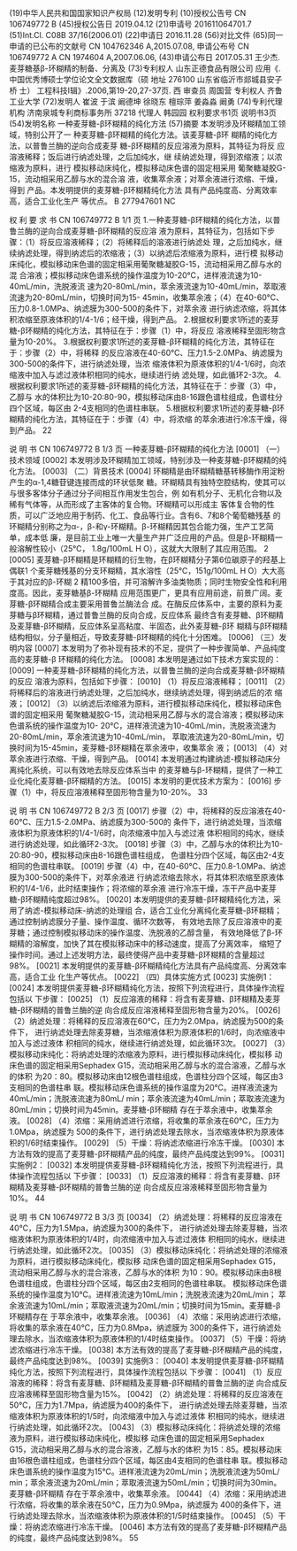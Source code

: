 (19)中华人民共和国国家知识产权局
(12)发明专利
(10)授权公告号 CN 106749772 B
(45)授权公告日 2019.04.12
(21)申请号 201611064701.7 (51)Int.Cl.
C08B 37/16(2006.01)
(22)申请日 2016.11.28
(56)对比文件
(65)同一申请的已公布的文献号
CN 104762346 A,2015.07.08,
申请公布号 CN 106749772 A
CN 1974604 A,2007.06.06,
(43)申请公布日 2017.05.31
王少杰.麦芽糖基β-环糊精的制备、分离及
(73)专利权人 山东正德食品有限公司 应用《. 中国优秀博硕士学位论文全文数据库（硕
地址 276100 山东省临沂市郯城县安子桥 士） 工程科技I辑》.2006,第19-20,27-37页.
西
审查员 周国营
专利权人 齐鲁工业大学
(72)发明人 崔波 于滨 阚德坤 徐晓东
檀琮萍 姜淼淼 阚勇
(74)专利代理机构 济南泉城专利商标事务所
37218
代理人 韩园园
权利要求书1页 说明书3页
(54)发明名称
一种麦芽糖-β环糊精的纯化方法
(57)摘要
本发明涉及环糊精加工领域，特别公开了一
种麦芽糖-β环糊精的纯化方法。该麦芽糖-β环
糊精的纯化方法，以普鲁兰酶的逆向合成麦芽
糖-β环糊精的反应溶液为原料，其特征为将反
应溶液稀释；饭后进行纳滤处理，之后加纯水，继
续纳滤处理，得到浓缩液；以浓缩液为原料，进行
模拟移动床纯化，模拟移动床色谱的固定相采用
葡聚糖凝胶G-15，流动相采用乙醇与水的混合溶
液，收集萃余液；对萃余液进行浓缩、干燥，得到
产品。本发明提供的麦芽糖-β环糊精纯化方法
具有产品纯度高、分离效率高，适合工业化生产
等优点。
B
277947601
NC

权 利 要 求 书
CN 106749772 B 1/1 页
1.一种麦芽糖-β环糊精的纯化方法，以普鲁兰酶的逆向合成麦芽糖-β环糊精的反应溶
液为原料，其特征为，包括如下步骤：（1）将反应溶液稀释；（2）将稀释后的溶液进行纳滤处
理，之后加纯水，继续纳滤处理，得到纳滤后的浓缩液；（3）以纳滤后浓缩液为原料，进行模
拟移动床纯化，模拟移动床色谱的固定相采用葡聚糖凝胶G-15，流动相采用乙醇与水的混
合溶液；模拟移动床色谱系统的操作温度为10-20℃，进样液流速为10-40mL/min，洗脱液流
速为20-80mL/min，萃余液流速为10-40mL/min，萃取液流速为20-80mL/min，切换时间为15-
45min，收集萃余液；（4）在40-60℃、压力0.8-1.0MPa、纳滤膜为300-500的条件下，对萃余液
进行纳滤浓缩，将其体积浓缩至原液体积的1/4-1/6；经干燥，得到产品。
2.根据权利要求1所述的麦芽糖-β环糊精的纯化方法，其特征在于：步骤（1）中，将反应
溶液稀释至固形物含量为10-20%。
3.根据权利要求1所述的麦芽糖-β环糊精的纯化方法，其特征在于：步骤（2）中，将稀释
的反应溶液在40-60℃、压力1.5-2.0MPa、纳滤膜为300-500的条件下，进行纳滤处理，当浓
缩液体积为原液体积的1/4-1/6时，向浓缩液中加入与滤过液体积相同的纯水，继续进行纳
滤处理，如此循环2-3次。
4.根据权利要求1所述的麦芽糖-β环糊精的纯化方法，其特征在于：步骤（3）中，乙醇与
水的体积比为10-20:80-90，模拟移动床由8-16跟色谱柱组成，色谱柱分四个区域，每区由
2-4支相同的色谱柱串联。
5.根据权利要求1所述的麦芽糖-β环糊精的纯化方法，其特征在于：步骤（4）中，将浓缩
的萃余液进行冷冻干燥，得到产品。
22

说 明 书
CN 106749772 B 1/3 页
一种麦芽糖-β环糊精的纯化方法
[0001] （一）技术领域
[0002] 本发明涉及环糊精加工领域，特别涉及一种麦芽糖-β环糊精的纯化方法。
[0003] （二）背景技术
[0004] 环糊精是由环糊精糖基转移酶作用淀粉产生的α-1,4糖苷键连接而成的环状低聚
糖。环糊精具有独特空腔结构，使其可以与很多客体分子通过分子间相互作用发生包合，例
如有机分子、无机化合物以及稀有气体等，从而形成了主客体的复合物。环糊精可以形成主
客体复合物的性质，可以广泛地应用于制药、化工、食品等行业。含有6、7和8个葡萄糖残基
的环糊精分别称之为α-，β-和γ-环糊精。β-环糊精因其包合能力强，生产工艺简单，成本低
廉，是目前工业上唯一大量生产并广泛应用的产品。但是β-环糊精一般溶解性较小（25℃，
1.8g/100mL H O），这就大大限制了其应用范围。
2
[0005] 麦芽糖-β环糊精是环糊精的衍生物，在β环糊精分子第6位碳原子的羟基上偶联1
个麦芽糖残基的分支环糊精，其水溶性（25℃，151g/100mL H O）大大高于其对应的β-环糊
2
精100多倍，并可溶解许多油类物质；同时生物安全性和利用度高。因此，麦芽糖基β-环糊精
应用范围更广，更具有应用前途，前景广阔。麦芽糖-β环糊精合成主要采用普鲁兰酶法合
成。在酶反应体系中，主要的原料为麦芽糖与β环糊精，通过普鲁兰酶的反向合成，反应体系
最终含有麦芽糖、β环糊精及麦芽糖-β环糊精，反应体系呈高粘度、半固态，此外麦芽糖-β环
糊精与β环糊精结构相似，分子量相近，导致麦芽糖-β环糊精的纯化十分困难。
[0006] （三）发明内容
[0007] 本发明为了弥补现有技术的不足，提供了一种步骤简单、产品纯度高的麦芽糖-β
环糊精的纯化方法。
[0008] 本发明是通过如下技术方案实现的：
[0009] 一种麦芽糖-β环糊精的纯化方法，以普鲁兰酶的逆向合成麦芽糖-β环糊精的反应
溶液为原料，包括如下步骤：
[0010] （1）将反应溶液稀释；
[0011] （2）将稀释后的溶液进行纳滤处理，之后加纯水，继续纳滤处理，得到纳滤后的浓
缩液；
[0012] （3）以纳滤后浓缩液为原料，进行模拟移动床纯化，模拟移动床色谱的固定相采用
葡聚糖凝胶G-15，流动相采用乙醇与水的混合溶液；模拟移动床色谱系统的操作温度为10-
20℃，进样液流速为10-40mL/min，洗脱液流速为20-80mL/min，萃余液流速为10-40mL/min，
萃取液流速为20-80mL/min，切换时间为15-45min，麦芽糖-β环糊精在萃余液中，收集萃余
液；
[0013] （4）对萃余液进行浓缩、干燥，得到产品。
[0014] 本发明通过构建纳滤-模拟移动床分离纯化系统，可以有效地去除反应体系当中
的麦芽糖与β-环糊精，提供了一种工业化纯化麦芽糖-β环糊精的方法。
[0015] 本发明的更优技术方案为：
[0016] 步骤（1）中，将反应溶液稀释至固形物含量为10-20%。
33

说 明 书
CN 106749772 B 2/3 页
[0017] 步骤（2）中，将稀释的反应溶液在40-60℃、压力1.5-2.0MPa、纳滤膜为300-500的
条件下，进行纳滤处理，当浓缩液体积为原液体积的1/4-1/6时，向浓缩液中加入与滤过液
体积相同的纯水，继续进行纳滤处理，如此循环2-3次。
[0018] 步骤（3）中，乙醇与水的体积比为10-20:80-90，模拟移动床由8-16跟色谱柱组成，
色谱柱分四个区域，每区由2-4支相同的色谱柱串联。
[0019] 步骤（4）中，在40-60℃、压力0.8-1.0MPa、纳滤膜为300-500的条件下，对萃余液进
行纳滤浓缩去除水，将其体积浓缩至原液体积的1/4-1/6，此时结束操作；将浓缩的萃余液
进行冷冻干燥，冻干产品中麦芽糖-β环糊精纯度超过98%。
[0020] 本发明提供的麦芽糖-β环糊精纯化方法，采用了纳滤-模拟移动床-纳滤的处理组
合，适合工业化分离纯化麦芽糖-β环糊精；通过控制纳滤膜分子量、操作温度、循环次数等，
有效地去除了反应溶液中的麦芽糖；通过控制模拟移动床的操作温度、洗脱液的乙醇含量，
有效地降低了β-环糊精的溶解度，加快了其在模拟移动床中的移动速度，提高了分离效率，
缩短了操作时间。通过上述发明方法，最终使得产品中麦芽糖-β环糊精的含量超过98%。
[0021] 本发明提供的麦芽糖-β环糊精纯化方法具有产品纯度高、分离效率高，适合工业
化生产等优点。
[0022] （四）具体实施方式
[0023] 实施例1：
[0024] 本发明提供麦芽糖-β环糊精纯化方法，按照下列流程进行，具体操作流程包括以
下步骤：
[0025] （1）反应溶液的稀释：将含有麦芽糖、β环糊精及麦芽糖-β环糊精的普鲁兰酶的逆
向合成反应溶液稀释至固形物含量为20%。
[0026] （2）纳滤处理：将稀释的反应溶液在60℃，压力为2.0Mpa，纳滤膜为500的条件下，
进行纳滤处理去除麦芽糖，当浓缩液体积为原液体积的1/6时，向浓缩液中加入与滤过液体
积相同的纯水，继续进行纳滤处理，如此循环3次。
[0027] （3）模拟移动床纯化：将纳滤处理的浓缩液为原料，进行模拟移动床纯化，模拟移
动床色谱的固定相采用Sephadex G15，流动相采用乙醇与水的混合溶液，乙醇与水的体积
为20：80。模拟移动床由12根色谱柱组成，色谱柱分四个区域，每区由3支相同的色谱柱串
联。模拟移动床色谱系统的操作温度为20℃。进样液流速为40mL/min；洗脱液流速为80mL/
min；萃余液流速为40mL/min；萃取液流速为80mL/min；切换时间为45min。麦芽糖-β环糊精
存在于萃余液中，收集萃余液。
[0028] （4）浓缩：采用纳滤进行浓缩，将收集的萃余液在60℃，压力为1.0Mpa，纳滤膜为
500的条件下，进行纳滤处理去除水，当浓缩液体积为原液体积的1/6时结束操作。
[0029] （5）干燥：将纳滤浓缩进行冷冻干燥。
[0030] 本方法有效的提高了麦芽糖-β环糊精产品的纯度，最终产品纯度达到99%。
[0031] 实施例2：
[0032] 本发明提供麦芽糖-β环糊精纯化方法，按照下列流程进行，具体操作流程包括以
下步骤：
[0033] （1）反应溶液的稀释：将含有麦芽糖、β环糊精及麦芽糖-β环糊精的普鲁兰酶的逆
向合成反应溶液稀释至固形物含量为10%。
44

说 明 书
CN 106749772 B 3/3 页
[0034] （2）纳滤处理：将稀释的反应溶液在40℃，压力为1.5Mpa，纳滤膜为300的条件下，
进行纳滤处理去除麦芽糖，当浓缩液体积为原液体积的1/4时，向浓缩液中加入与滤过液体
积相同的纯水，继续进行纳滤处理，如此循环2次。
[0035] （3）模拟移动床纯化：将纳滤处理的浓缩液为原料，进行模拟移动床纯化，模拟移
动床色谱的固定相采用Sephadex G15，流动相采用乙醇与水的混合溶液，乙醇与水的体积
为10：90。模拟移动床由8根色谱柱组成，色谱柱分四个区域，每区由2支相同的色谱柱串联。
模拟移动床色谱系统的操作温度为10℃。进样液流速为10mL/min；洗脱液流速为20mL/min；
萃余液流速为10mL/min；萃取液流速为20mL/min；切换时间为15min。麦芽糖-β环糊精存在
于萃余液中，收集萃余液。
[0036] （4）浓缩：采用纳滤进行浓缩，将收集的萃余液在40℃，压力为0.8Mpa，纳滤膜为
300的条件下，进行纳滤处理去除水，当浓缩液体积为原液体积的1/4时结束操作。
[0037] （5）干燥：将纳滤浓缩进行冷冻干燥。
[0038] 本方法有效的提高了麦芽糖-β环糊精产品的纯度，最终产品纯度达到98%。
[0039] 实施例3：
[0040] 本发明提供麦芽糖-β环糊精纯化方法，按照下列流程进行，具体操作流程包括以
下步骤：
[0041] （1）反应溶液的稀释：将含有麦芽糖、β环糊精及麦芽糖-β环糊精的普鲁兰酶的逆
向合成反应溶液稀释至固形物含量为15%。
[0042] （2）纳滤处理：将稀释的反应溶液在50℃，压力为1.7Mpa，纳滤膜为400的条件下，
进行纳滤处理去除麦芽糖，当浓缩液体积为原液体积的1/5时，向浓缩液中加入与滤过液体
积相同的纯水，继续进行纳滤处理，如此循环2次。
[0043] （3）模拟移动床纯化：将纳滤处理的浓缩液为原料，进行模拟移动床纯化，模拟移
动床色谱的固定相采用Sephadex G15，流动相采用乙醇与水的混合溶液，乙醇与水的体积
为15：85。模拟移动床由16根色谱柱组成，色谱柱分四个区域，每区由4支相同的色谱柱串
联。模拟移动床色谱系统的操作温度为15℃。进样液流速为20mL/min；洗脱液流速为50mL/
min；萃余液流速为20mL/min；萃取液流速为50mL/min；切换时间为30min。麦芽糖-β环糊精
存在于萃余液中，收集萃余液。
[0044] （4）浓缩：采用纳滤进行浓缩，将收集的萃余液在50℃，压力为0.9Mpa，纳滤膜为
400的条件下，进行纳滤处理去除水，当浓缩液体积为原液体积的1/5时结束操作。
[0045] （5）干燥：将纳滤浓缩进行冷冻干燥。
[0046] 本方法有效的提高了麦芽糖-β环糊精产品的纯度，最终产品纯度达到98%。
55

